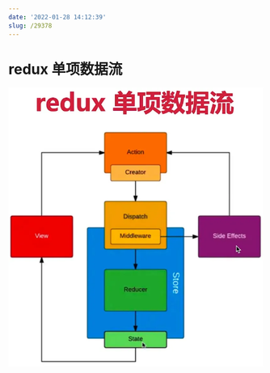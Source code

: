```yaml
---
date: '2022-01-28 14:12:39'
slug: /29378
---
```


# redux 单项数据流

![redux](./images/redux-20220128141348.webp)

